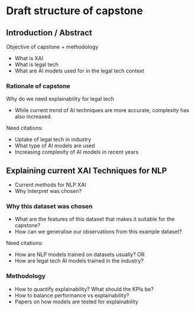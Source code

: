 # Draft structure of capstone

## Introduction / Abstract
Objective of capstone + methodology

- What is XAI
- What is legal tech 
- What are AI models used for in the legal tech context

### Rationale of capstone
Why do we need explainability for legal tech
- While current trend of AI techniques are more accurate, complexity has also increased.

Need citations: 
- Uptake of legal tech in industry
- What type of AI models are used
- Increasing complexity of AI models in recent years

## Explaining current XAI Techniques for NLP
- Current methods for NLP XAI
- Why Interpret was chosen? 

### Why this dataset was chosen
- What are the features of this dataset that makes it suitable for the capstone?
- How can we generalise our observations from this example dataset?

Need citations: 
- How are NLP models trained on datasets usually? OR
- How are legal tech AI models trained in the industry?

### Methodology
- How to quantify explainability? What should the KPIs be?
- How to balance performance vs explainability? 
- Papers on how models are tested for explainability



